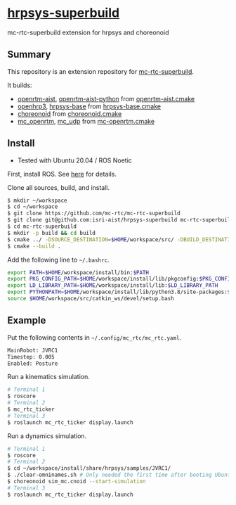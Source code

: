 # [hrpsys-superbuild](https://github.com/isri-aist/hrpsys-superbuild)
mc-rtc-superbuild extension for hrpsys and choreonoid

## Summary
This repository is an extension repository for [mc-rtc-superbuild](https://github.com/mc-rtc/mc-rtc-superbuild).

It builds:
- [openrtm-aist](https://github.com/isri-aist/openrtm-aist-cpp), [openrtm-aist-python](https://github.com/gergondet/openrtm-aist-python-deb) from [openrtm-aist.cmake](openrtm-aist.cmake)
- [openhrp3](https://github.com/fkanehiro/openhrp3), [hrpsys-base](https://github.com/fkanehiro/hrpsys-base) from [hrpsys-base.cmake](hrpsys-base.cmake)
- [choreonoid](https://github.com/choreonoid/choreonoid) from [choreonoid.cmake](choreonoid.cmake)
- [mc_openrtm](https://github.com/jrl-umi3218/mc_openrtm), [mc_udp](https://github.com/jrl-umi3218/mc_udp) from [mc-openrtm.cmake](mc-openrtm.cmake)

## Install
- Tested with Ubuntu 20.04 / ROS Noetic

First, install ROS. See [here](https://wiki.ros.org/noetic/Installation/Ubuntu) for details.

Clone all sources, build, and install.
```bash
$ mkdir ~/workspace
$ cd ~/workspace
$ git clone https://github.com/mc-rtc/mc-rtc-superbuild
$ git clone git@github.com:isri-aist/hrpsys-superbuild mc-rtc-superbuild/extensions/hrpsys-superbuild
$ cd mc-rtc-superbuild
$ mkdir -p build && cd build
$ cmake ../ -DSOURCE_DESTINATION=$HOME/workspace/src/ -DBUILD_DESTINATION=$HOME/workspace/build -DCMAKE_INSTALL_PREFIX=$HOME/workspace/install -DCMAKE_BUILD_TYPE=RelWithDebInfo -DCMAKE_C_COMPILER_LAUNCHER="ccache" -DCMAKE_CXX_COMPILER_LAUNCHER="ccache"
$ cmake --build .
```

Add the following line to `~/.bashrc`.
```bash
export PATH=$HOME/workspace/install/bin:$PATH
export PKG_CONFIG_PATH=$HOME/workspace/install/lib/pkgconfig:$PKG_CONFIG_PATH
export LD_LIBRARY_PATH=$HOME/workspace/install/lib:$LD_LIBRARY_PATH
export PYTHONPATH=$HOME/workspace/install/lib/python3.8/site-packages:$PYTHONPATH
source $HOME/workspace/src/catkin_ws/devel/setup.bash
```

## Example
Put the following contents in `~/.config/mc_rtc/mc_rtc.yaml`.
```bash
MainRobot: JVRC1
Timestep: 0.005
Enabled: Posture
```

Run a kinematics simulation.
```bash
# Terminal 1
$ roscore
# Terminal 2
$ mc_rtc_ticker
# Terminal 3
$ roslaunch mc_rtc_ticker display.launch
```

Run a dynamics simulation.
```bash
# Terminal 1
$ roscore
# Terminal 2
$ cd ~/workspace/install/share/hrpsys/samples/JVRC1/
$ ./clear-omninames.sh # Only needed the first time after booting Ubuntu
$ choreonoid sim_mc.cnoid --start-simulation
# Terminal 3
$ roslaunch mc_rtc_ticker display.launch
```
